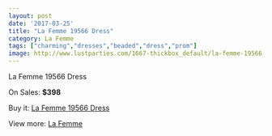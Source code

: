 ```yaml
---
layout: post
date: '2017-03-25'
title: "La Femme 19566 Dress"
category: La Femme
tags: ["charming","dresses","beaded","dress","prom"]
image: http://www.lustparties.com/1667-thickbox_default/la-femme-19566-dress.jpg
---
```

La Femme 19566 Dress

On Sales: **$398**
<a href="https://www.lustparties.com/en/la-femme/541-la-femme-19566-dress.html"><amp-img layout="responsive" width="600" height="600" src="//www.lustparties.com/1667-thickbox_default/la-femme-19566-dress.jpg" alt="La Femme 19566 Dress 0" /></a>
<a href="https://www.lustparties.com/en/la-femme/541-la-femme-19566-dress.html"><amp-img layout="responsive" width="600" height="600" src="//www.lustparties.com/1671-thickbox_default/la-femme-19566-dress.jpg" alt="La Femme 19566 Dress 1" /></a>
<a href="https://www.lustparties.com/en/la-femme/541-la-femme-19566-dress.html"><amp-img layout="responsive" width="600" height="600" src="//www.lustparties.com/1670-thickbox_default/la-femme-19566-dress.jpg" alt="La Femme 19566 Dress 2" /></a>
<a href="https://www.lustparties.com/en/la-femme/541-la-femme-19566-dress.html"><amp-img layout="responsive" width="600" height="600" src="//www.lustparties.com/1669-thickbox_default/la-femme-19566-dress.jpg" alt="La Femme 19566 Dress 3" /></a>
<a href="https://www.lustparties.com/en/la-femme/541-la-femme-19566-dress.html"><amp-img layout="responsive" width="600" height="600" src="//www.lustparties.com/1668-thickbox_default/la-femme-19566-dress.jpg" alt="La Femme 19566 Dress 4" /></a>

Buy it: [La Femme 19566 Dress](https://www.lustparties.com/en/la-femme/541-la-femme-19566-dress.html "La Femme 19566 Dress")

View more: [La Femme](https://www.lustparties.com/en/4-la-femme "La Femme")